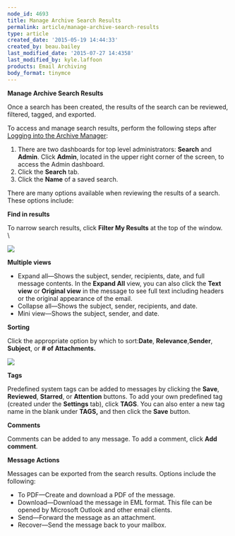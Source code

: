 ```yaml
---
node_id: 4693
title: Manage Archive Search Results
permalink: article/manage-archive-search-results
type: article
created_date: '2015-05-19 14:44:33'
created_by: beau.bailey
last_modified_date: '2015-07-27 14:4358'
last_modified_by: kyle.laffoon
products: Email Archiving
body_format: tinymce
---
```


**Manage Archive Search Results**

Once a search has been created, the results of the search can be
reviewed, filtered, tagged, and exported.

To access and manage search results, perform the following steps after
[Logging into the Archive
Manager](Logging%20into%20the%20Archive%20Manager.docx):

1.  There are two dashboards for top level administrators: **Search**
    and **Admin**. Click **Admin**, located in the upper right corner of
    the screen, to access the Admin dashboard.
2.  Click the **Search** tab.
3.  Click the **Name** of a saved search.

There are many options available when reviewing the results of a search.
These options include:

**Find in results**

To narrow search results, click **Filter My Results** at the top of the
window.\
  \

![](/knowledge_center/sites/default/files/field/image/Manage%20Archive%20Search%20Results%201.png)

**Multiple views**

-   Expand all&mdash;Shows the subject, sender, recipients, date, and full
    message contents. In the **Expand All** view, you can also click the
    **Text view** or **Original view** in the message to see full text
    including headers or the original appearance of the email.
-   Collapse all&mdash;Shows the subject, sender, recipients, and date.
-   Mini view&mdash;Shows the subject, sender, and date.

**Sorting**

Click the appropriate option by which to sort:**Date**,
**Relevance**,**Sender**, **Subject**, or **\# of Attachments.**

![](/knowledge_center/sites/default/files/field/image/Manage%20Archive%20Search%20Results%202.png) 

**Tags**

Predefined system tags can be added to messages by clicking the
**Save**, **Reviewed**, **Starred**, or **Attention** buttons. To add
your own predefined tag (created under the **Settings** tab), click
**TAGS**. You can also enter a new tag name in the blank under **TAGS,**
and then click the **Save** button.

**Comments**

Comments can be added to any message. To add a comment, click **Add
comment**.

**Message Actions**

Messages can be exported from the search results. Options include the
following:

-   To PDF&mdash;Create and download a PDF of the message.
-   Download&mdash;Download the message in EML format. This file can be opened
    by Microsoft Outlook and other email clients.
-   Send&mdash;Forward the message as an attachment.
-   Recover&mdash;Send the message back to your mailbox.



